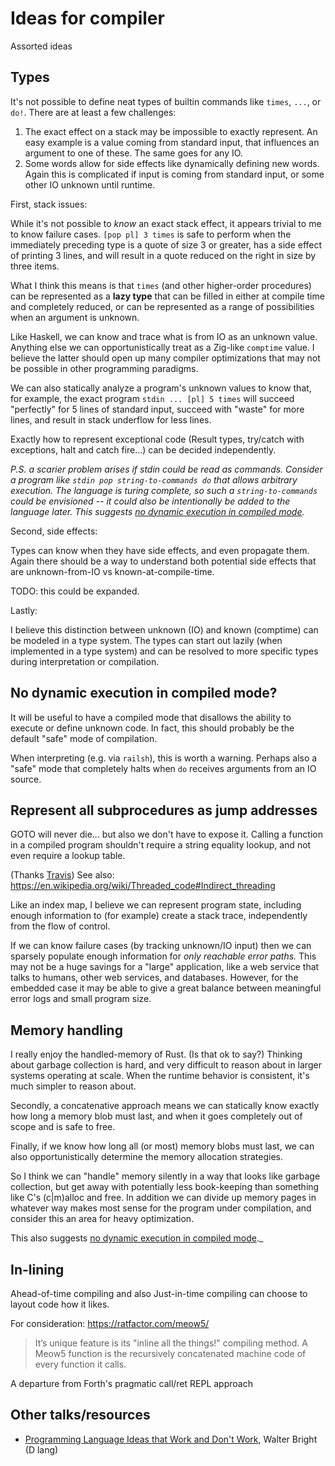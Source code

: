 # Ideas for compiler

Assorted ideas

## Types

It's not possible to define neat types of builtin commands like `times`, `...`,
or `do!`. There are at least a few challenges:

1. The exact effect on a stack may be impossible to exactly represent. An easy
  example is a value coming from standard input, that influences an argument to
  one of these. The same goes for any IO.
2. Some words allow for side effects like dynamically defining new words. Again
  this is complicated if input is coming from standard input, or some other IO
  unknown until runtime.

First, stack issues:

While it's not possible to _know_ an exact stack effect, it appears trivial to
me to know failure cases. `[pop pl] 3 times` is safe to perform when the
immediately preceding type is a quote of size 3 or greater, has a side effect
of printing 3 lines, and will result in a quote reduced on the right in size by
three items.

What I think this means is that `times` (and other higher-order procedures) can
be represented as a **lazy type** that can be filled in either at compile time
and completely reduced, or can be represented as a range of possibilities when
an argument is unknown.

Like Haskell, we can know and trace what is from IO as an unknown value.
Anything else we can opportunistically treat as a Zig-like `comptime` value. I
believe the latter should open up many compiler optimizations that may not be
possible in other programming paradigms.

We can also statically analyze a program's unknown values to know that, for
example, the exact program `stdin ... [pl] 5 times` will succeed "perfectly"
for 5 lines of standard input, succeed with "waste" for more lines, and result
in stack underflow for less lines.

Exactly how to represent exceptional code (Result types, try/catch with
exceptions, halt and catch fire...) can be decided independently.

_P.S. a scarier problem arises if stdin could be read as commands. Consider
a program like `stdin pop string-to-commands do` that allows arbitrary
execution. The language is turing complete, so such a `string-to-commands`
could be envisioned -- it could also be intentionally be added to the language
later. This suggests [no dynamic execution in compiled mode](#no-dynamic-execution-in-compiled-mode)._

Second, side effects:

Types can know when they have side effects, and even propagate them. Again
there should be a way to understand both potential side effects that are
unknown-from-IO vs known-at-compile-time.

TODO: this could be expanded.

Lastly:

I believe this distinction between unknown (IO) and known (comptime) can be
modeled in a type system. The types can start out lazily (when implemented in
a type system) and can be resolved to more specific types during interpretation
or compilation.

## No dynamic execution in compiled mode?

It will be useful to have a compiled mode that disallows the ability to
execute or define unknown code. In fact, this should probably be the default
"safe" mode of compilation.

When interpreting (e.g. via `railsh`), this is worth a warning. Perhaps also a
"safe" mode that completely halts when `do` receives arguments from an IO
source.

## Represent all subprocedures as jump addresses

GOTO will never die... but also we don't have to expose it. Calling a function
in a compiled program shouldn't require a string equality lookup, and not even
require a lookup table.

(Thanks [Travis](https://github.com/travisbhartwell)) See also: https://en.wikipedia.org/wiki/Threaded_code#Indirect_threading

Like an index map, I believe we can represent program state, including enough
information to (for example) create a stack trace, independently from the flow
of control.

If we can know failure cases (by tracking unknown/IO input) then we can
sparsely populate enough information for _only reachable error paths._ This
may not be a huge savings for a "large" application, like a web service that
talks to humans, other web services, and databases. However, for the embedded
case it may be able to give a great balance between meaningful error logs and
small program size.

## Memory handling

I really enjoy the handled-memory of Rust. (Is that ok to say?) Thinking about
garbage collection is hard, and very difficult to reason about in larger systems
operating at scale. When the runtime behavior is consistent, it's much simpler
to reason about.

Secondly, a concatenative approach means we can statically know exactly how
long a memory blob must last, and when it goes completely out of scope and is
safe to free.

Finally, if we know how long all (or most) memory blobs must last, we can also
opportunistically determine the memory allocation strategies.

So I think we can "handle" memory silently in a way that looks like garbage
collection, but get away with potentially less book-keeping than something like
C's (c|m)alloc and free. In addition we can divide up memory pages in whatever
way makes most sense for the program under compilation, and consider this an
area for heavy optimization.

This also suggests [no dynamic execution in compiled mode](#no-dynamic-execution-in-compiled-mode)._

## In-lining

Ahead-of-time compiling and also Just-in-time compiling can choose to layout code how it likes.

For consideration: https://ratfactor.com/meow5/

> It’s unique feature is its "inline all the things!" compiling method. A Meow5 function is the recursively concatenated machine code of every function it calls.

A departure from Forth's pragmatic call/ret REPL approach

## Other talks/resources

* [Programming Language Ideas that Work and Don't Work](https://www.youtube.com/watch?v=y7KWGv_t-MU), Walter Bright (D lang)

